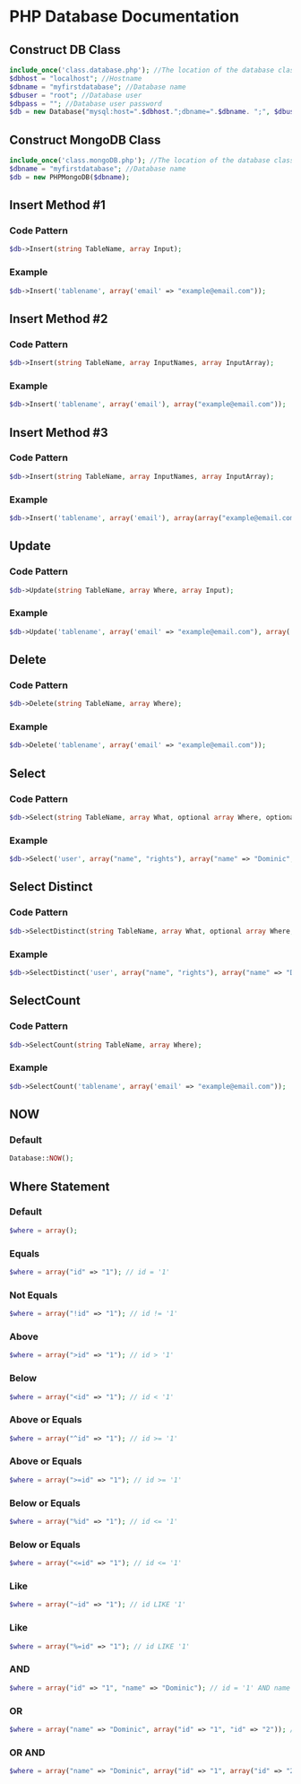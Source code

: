 # PHP Database Documentation
  
## Construct DB Class
```php  
include_once('class.database.php'); //The location of the database class  
$dbhost = "localhost"; //Hostname  
$dbname = "myfirstdatabase"; //Database name  
$dbuser = "root"; //Database user  
$dbpass = ""; //Database user password  
$db = new Database("mysql:host=".$dbhost.";dbname=".$dbname. ";", $dbuser, $dbpass);
```

## Construct MongoDB Class
```php  
include_once('class.mongoDB.php'); //The location of the database class  
$dbname = "myfirstdatabase"; //Database name  
$db = new PHPMongoDB($dbname);
```

## Insert Method #1
### Code Pattern
```php  
$db->Insert(string TableName, array Input);
```
### Example
```php  
$db->Insert('tablename', array('email' => "example@email.com"));
```


## Insert Method #2
### Code Pattern
```php  
$db->Insert(string TableName, array InputNames, array InputArray);
```
### Example
```php  
$db->Insert('tablename', array('email'), array("example@email.com"));
```


## Insert Method #3
### Code Pattern
```php  
$db->Insert(string TableName, array InputNames, array InputArray);
```
### Example
```php  
$db->Insert('tablename', array('email'), array(array("example@email.com"),array("example2@email.com")));
```


## Update
### Code Pattern
```php  
$db->Update(string TableName, array Where, array Input);
```
### Example
```php  
$db->Update('tablename', array('email' => "example@email.com"), array('email' => ""));
```

## Delete
### Code Pattern
```php  
$db->Delete(string TableName, array Where);
```
### Example
```php  
$db->Delete('tablename', array('email' => "example@email.com"));
```

## Select
### Code Pattern
```php  
$db->Select(string TableName, array What, optional array Where, optional (default: 0) int/bool limit , optional (default: empty) string OrderBy, optional (default: true) bool Ascending);
```
### Example
```php  
$db->Select('user', array("name", "rights"), array("name" => "Dominic", array("!name" => "", "rights" => "1")));
```

## Select Distinct
### Code Pattern
```php  
$db->SelectDistinct(string TableName, array What, optional array Where, optional (default: 0) int/bool limit , optional (default: empty) string OrderBy, optional (default: true) bool Ascending);
```
### Example
```php  
$db->SelectDistinct('user', array("name", "rights"), array("name" => "Dominic", array("!name" => "", "rights" => "1")));
```

## SelectCount
### Code Pattern
```php  
$db->SelectCount(string TableName, array Where);
```
### Example
```php  
$db->SelectCount('tablename', array('email' => "example@email.com"));
```

## NOW
### Default
```php  
Database::NOW();
```

## Where Statement
### Default
```php  
$where = array();
```
### Equals
```php  
$where = array("id" => "1"); // id = '1'
```
### Not Equals
```php  
$where = array("!id" => "1"); // id != '1'
```
### Above
```php  
$where = array(">id" => "1"); // id > '1'
```
### Below
```php  
$where = array("<id" => "1"); // id < '1'
```
### Above or Equals
```php  
$where = array("^id" => "1"); // id >= '1'
```
### Above or Equals
```php  
$where = array(">=id" => "1"); // id >= '1'
```
### Below or Equals
```php  
$where = array("%id" => "1"); // id <= '1'
```
### Below or Equals
```php  
$where = array("<=id" => "1"); // id <= '1'
```
### Like
```php  
$where = array("~id" => "1"); // id LIKE '1'
```
### Like
```php  
$where = array("%=id" => "1"); // id LIKE '1'
```
### AND
```php  
$where = array("id" => "1", "name" => "Dominic"); // id = '1' AND name = 'Dominic'
```
### OR
```php  
$where = array("name" => "Dominic", array("id" => "1", "id" => "2")); // name = 'Dominic' AND (id = '1' OR id = '2')
```
### OR AND
```php  
$where = array("name" => "Dominic", array("id" => "1", array("id" => "2", "key" => 1))); // name = 'Dominic' AND (id = '1' OR (id = '2' AND key = '1'))
```
